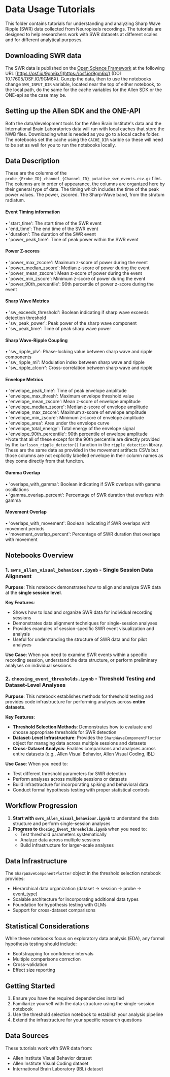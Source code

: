 # Data Usage Tutorials

This folder contains tutorials for understanding and analyzing Sharp Wave Ripple (SWR) data collected from Neuropixels recordings. The tutorials are designed to help researchers work with SWR datasets at different scales and for different analytical purposes.

## Downloading SWR data

The SWR data is published on the [Open Science Framework](https://osf.io/) at the following URL [https://osf.io/9gm6x/](https://osf.io/9gm6x/) (DOI 10.17605/OSF.IO/9GM6X).  Gunzip the data, then to use the notebooks change `SWR_INPUT_DIR` variable, located near the top of either notebook, to the local path, do the same for the cache variables for the Allen SDK or the ONE-api as the case may be.

## Setting up the Allen SDK and the ONE-API

Both the data/development tools for the Allen Brain Institute's data and the International Brain Laboratories data will run with local caches that store the NWB files.  Downloading what is needed as you go to a local cache folder.  The notebooks set the cache using the `CACHE_DIR` varible so these will need to be set as well for you to run the notebooks locally.

## Data Description

These are the columns of the `probe_{Probe_ID}_channel_{Channel_ID}_putative_swr_events.csv.gz` files.  The columns are in order of appearance, the columns are organized here by their general type of data.  The timing which includes the time of the peak power values.  The power, zscored.  The Sharp-Wave band, from the stratum radiatum.

#### Event Timing information
• 'start_time': The start time of the SWR event  
• 'end_time': The end time of the SWR event  
• 'duration': The duration of the SWR event  
• 'power_peak_time': Time of peak power within the SWR event  

#### Power Z-scores
• 'power_max_zscore': Maximum z-score of power during the event  
• 'power_median_zscore': Median z-score of power during the event  
• 'power_mean_zscore': Mean z-score of power during the event  
• 'power_min_zscore': Minimum z-score of power during the event  
• 'power_90th_percentile': 90th percentile of power z-score during the event  

#### Sharp Wave Metrics
• 'sw_exceeds_threshold': Boolean indicating if sharp wave exceeds detection threshold  
• 'sw_peak_power': Peak power of the sharp wave component  
• 'sw_peak_time': Time of peak sharp wave power  

#### Sharp Wave-Ripple Coupling
• 'sw_ripple_plv': Phase-locking value between sharp wave and ripple components  
• 'sw_ripple_mi': Modulation index between sharp wave and ripple  
• 'sw_ripple_clcorr': Cross-correlation between sharp wave and ripple  

#### Envelope Metrics
• 'envelope_peak_time': Time of peak envelope amplitude  
• 'envelope_max_thresh': Maximum envelope threshold value  
• 'envelope_mean_zscore': Mean z-score of envelope amplitude  
• 'envelope_median_zscore': Median z-score of envelope amplitude  
• 'envelope_max_zscore': Maximum z-score of envelope amplitude  
• 'envelope_min_zscore': Minimum z-score of envelope amplitude  
• 'envelope_area': Area under the envelope curve  
• 'envelope_total_energy': Total energy of the envelope signal  
• 'envelope_90th_percentile': 90th percentile of envelope amplitude  
*Note that all of these except for the 90th percentile are directly provided by the `karlsson_ripple_detector()` function in the `ripple_detection` library.  These are the same data as provided in the movement artifacts CSVs but those columns are not explicitly labelled envelope in their column names as they come directly from that funciton.

#### Gamma Overlap
• 'overlaps_with_gamma': Boolean indicating if SWR overlaps with gamma oscillations  
• 'gamma_overlap_percent': Percentage of SWR duration that overlaps with gamma  

#### Movement Overlap
• 'overlaps_with_movement': Boolean indicating if SWR overlaps with movement periods  
• 'movement_overlap_percent': Percentage of SWR duration that overlaps with movement  


## Notebooks Overview

### 1. `swrs_allen_visual_behaviour.ipynb` - Single Session Data Alignment

**Purpose**: This notebook demonstrates how to align and analyze SWR data at the **single session level**.

**Key Features**:
- Shows how to load and organize SWR data for individual recording sessions
- Demonstrates data alignment techniques for single-session analyses
- Provides examples of session-specific SWR event visualization and analysis
- Useful for understanding the structure of SWR data and for pilot analyses

**Use Case**: When you need to examine SWR events within a specific recording session, understand the data structure, or perform preliminary analyses on individual sessions.

### 2. `choosing_event_thresholds.ipynb` - Threshold Testing and Dataset-Level Analyses

**Purpose**: This notebook establishes methods for threshold testing and provides code infrastructure for performing analyses across **entire datasets**.

**Key Features**:
- **Threshold Selection Methods**: Demonstrates how to evaluate and choose appropriate thresholds for SWR detection
- **Dataset-Level Infrastructure**: Provides the `SharpWaveComponentPlotter` object for managing data across multiple sessions and datasets
- **Cross-Dataset Analysis**: Enables comparisons and analyses across entire datasets (e.g., Allen Visual Behavior, Allen Visual Coding, IBL)


**Use Case**: When you need to:
- Test different threshold parameters for SWR detection
- Perform analyses across multiple sessions or datasets
- Build infrastructure for incorporating spiking and behavioral data
- Conduct formal hypothesis testing with proper statistical controls

## Workflow Progression

1. **Start with `swrs_allen_visual_behaviour.ipynb`** to understand the data structure and perform single-session analyses
2. **Progress to `Chosing_Event_thresholds.ipynb`** when you need to:
   - Test threshold parameters systematically
   - Analyze data across multiple sessions
   - Build infrastructure for larger-scale analyses

## Data Infrastructure

The `SharpWaveComponentPlotter` object in the threshold selection notebook provides:
- Hierarchical data organization (dataset → session → probe → event_type)
- Scalable architecture for incorporating additional data types
- Foundation for hypothesis testing with GLMs
- Support for cross-dataset comparisons

## Statistical Considerations

While these notebooks focus on exploratory data analysis (EDA), any formal hypothesis testing should include:
- Bootstrapping for confidence intervals
- Multiple comparisons correction
- Cross-validation
- Effect size reporting

## Getting Started

1. Ensure you have the required dependencies installed
2. Familiarize yourself with the data structure using the single-session notebook
3. Use the threshold selection notebook to establish your analysis pipeline
4. Extend the infrastructure for your specific research questions

## Data Sources

These tutorials work with SWR data from:
- Allen Institute Visual Behavior dataset
- Allen Institute Visual Coding dataset  
- International Brain Laboratory (IBL) dataset 
